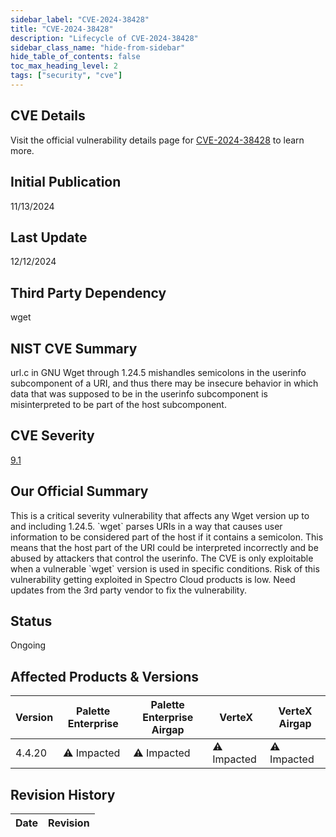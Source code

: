 ```yaml
---
sidebar_label: "CVE-2024-38428"
title: "CVE-2024-38428"
description: "Lifecycle of CVE-2024-38428"
sidebar_class_name: "hide-from-sidebar"
hide_table_of_contents: false
toc_max_heading_level: 2
tags: ["security", "cve"]
---
```


## CVE Details

Visit the official vulnerability details page for [CVE-2024-38428](https://nvd.nist.gov/vuln/detail/cve-2024-38428) to learn more.

## Initial Publication

11/13/2024

## Last Update

12/12/2024

## Third Party Dependency 

wget


## NIST CVE Summary

url.c in GNU Wget through 1.24.5 mishandles semicolons in the userinfo subcomponent of a URI, and thus there may be insecure behavior in which data that was supposed to be in the userinfo subcomponent is misinterpreted to be part of the host subcomponent.

## CVE Severity

[9.1](https://nvd.nist.gov/vuln/detail/cve-2024-38428)

## Our Official Summary

This is a critical severity vulnerability that affects any Wget version up to and including 1.24.5. \`wget\` parses URIs
in a way that causes user information to be considered part of the host if it contains a semicolon. This means that the
host part of the URI could be interpreted incorrectly and be abused by attackers that control the userinfo. The CVE is
only exploitable when a vulnerable \`wget\` version is used in specific conditions. Risk of this vulnerability getting
exploited in Spectro Cloud products is low. Need updates from the 3rd party vendor to fix the vulnerability.


## Status

Ongoing

## Affected Products & Versions

| Version | Palette Enterprise | Palette Enterprise Airgap | VerteX | VerteX Airgap |
| - | -------- | -------- | -------- | -------- |
| 4.4.20 | ⚠️ Impacted | ⚠️ Impacted | ⚠️ Impacted | ⚠️ Impacted |


## Revision History

| Date | Revision |
| --- | --- |

